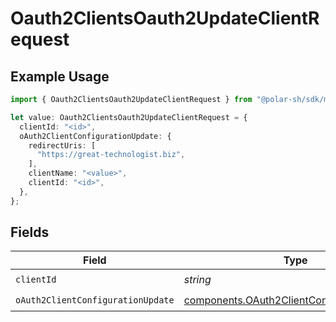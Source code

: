 # Oauth2ClientsOauth2UpdateClientRequest

## Example Usage

```typescript
import { Oauth2ClientsOauth2UpdateClientRequest } from "@polar-sh/sdk/models/operations/oauth2clientsoauth2updateclient.js";

let value: Oauth2ClientsOauth2UpdateClientRequest = {
  clientId: "<id>",
  oAuth2ClientConfigurationUpdate: {
    redirectUris: [
      "https://great-technologist.biz",
    ],
    clientName: "<value>",
    clientId: "<id>",
  },
};
```

## Fields

| Field                                                                                                    | Type                                                                                                     | Required                                                                                                 | Description                                                                                              |
| -------------------------------------------------------------------------------------------------------- | -------------------------------------------------------------------------------------------------------- | -------------------------------------------------------------------------------------------------------- | -------------------------------------------------------------------------------------------------------- |
| `clientId`                                                                                               | *string*                                                                                                 | :heavy_check_mark:                                                                                       | N/A                                                                                                      |
| `oAuth2ClientConfigurationUpdate`                                                                        | [components.OAuth2ClientConfigurationUpdate](../../models/components/oauth2clientconfigurationupdate.md) | :heavy_check_mark:                                                                                       | N/A                                                                                                      |